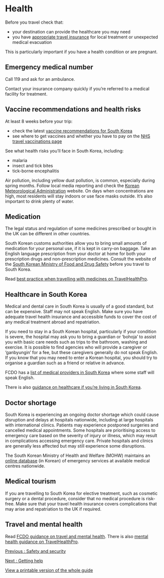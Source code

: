 # Health

Before you travel check that:

* your destination can provide the healthcare you may need
* you have [appropriate travel insurance](https://www.gov.uk/guidance/foreign-travel-insurance) for local treatment or unexpected medical evacuation

This is particularly important if you have a health condition or are pregnant.

## Emergency medical number

Call 119 and ask for an ambulance.

Contact your insurance company quickly if you’re referred to a medical facility for treatment.

## Vaccine recommendations and health risks

At least 8 weeks before your trip:

* check the latest [vaccine recommendations for South Korea](https://www.travelhealthpro.org.uk/country/120/south-korea#Vaccine_Recommendations)
* see where to get vaccines and whether you have to pay on the [NHS travel vaccinations page](https://www.nhs.uk/conditions/travel-vaccinations/)

See what health risks you’ll face in South Korea, including:

* malaria
* insect and tick bites
* tick-borne encephalitis

Air pollution, including yellow dust pollution, is common, especially during spring months. Follow local media reporting and check the [Korean Meteorological Administration](https://www.kma.go.kr/neng/index.do) website. On days when concentrations are high, most residents will stay indoors or use face masks outside. It’s also important to drink plenty of water.

## Medication

The legal status and regulation of some medicines prescribed or bought in the UK can be different in other countries.

South Korean customs authorities allow you to bring small amounts of medication for your personal use, if it is kept in carry-on baggage. Take an English language prescription from your doctor at home for both your prescription drugs and non-prescription medicines. Consult the website of the [South Korean Ministry of Food and Drug Safety](https://www.mfds.go.kr/eng/index.do) before you travel to South Korea.

Read [best practice when travelling with medicines on TravelHealthPro](https://travelhealthpro.org.uk/factsheet/43/medicines-abroad).

## Healthcare in South Korea

Medical and dental care in South Korea is usually of a good standard, but can be expensive. Staff may not speak English. Make sure you have adequate travel health insurance and accessible funds to cover the cost of any medical treatment abroad and repatriation.

If you need to stay in a South Korean hospital, particularly if your condition is severe, the hospital may ask you to bring a guardian or ‘bohoja’ to assist you with basic care needs such as trips to the bathroom, washing and exercise. It is possible to find agencies who will provide a caregiver or ‘ganbyungin’ for a fee, but these caregivers generally do not speak English. If you know that you may need to enter a Korean hospital, you should try to organise a guardian such as a friend or relative in advance.

FCDO has a [list of medical providers in South Korea](https://www.gov.uk/government/publications/south-korea-list-of-lawyers) where some staff will speak English.

There is also [guidance on healthcare if you’re living in South Korea](https://www.gov.uk/guidance/living-in-south-korea).

## Doctor shortage

South Korea is experiencing an ongoing doctor shortage which could cause disruption and delays at hospitals nationwide, including at large hospitals with international clinics. Patients may experience postponed surgeries and cancelled medical appointments. Some hospitals are prioritising access to emergency care based on the severity of injury or illness, which may result in complications accessing emergency care. Private hospitals and clinics are generally less affected but may still experience some disruptions.

The South Korean Ministry of Health and Welfare (MOHW) maintains an [online database](https://www.e-gen.or.kr/egen/holiday_medical.do?emergencyViewYn=Y) (in Korean) of emergency services at available medical centres nationwide.

## Medical tourism

If you are travelling to South Korea for elective treatment, such as cosmetic surgery or a dental procedure, consider that no medical procedure is risk-free. Make sure that your travel health insurance covers complications that may arise and repatriation to the UK if required.

## Travel and mental health

Read [FCDO guidance on travel and mental health](https://www.gov.uk/guidance/foreign-travel-advice-for-people-with-mental-health-issues). There is also [mental health guidance on TravelHealthPro](https://travelhealthpro.org.uk/factsheet/85/travelling-with-mental-health-conditions).

[Previous
:
Safety and security](/foreign-travel-advice/south-korea/safety-and-security)

[Next
:
Getting help](/foreign-travel-advice/south-korea/getting-help)

[View a printable version of the whole guide](/foreign-travel-advice/south-korea/print)